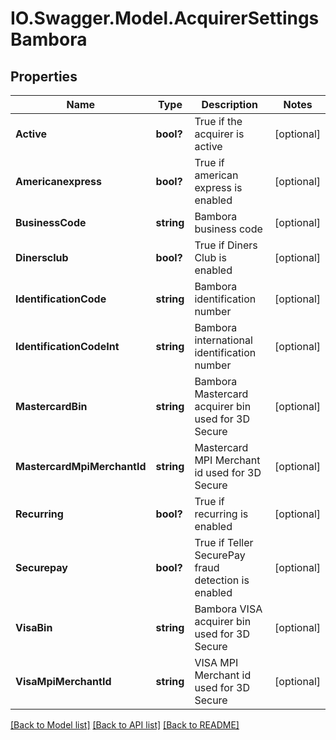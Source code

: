 # IO.Swagger.Model.AcquirerSettingsBambora
## Properties

Name | Type | Description | Notes
------------ | ------------- | ------------- | -------------
**Active** | **bool?** | True if the acquirer is active | [optional] 
**Americanexpress** | **bool?** | True if american express is enabled | [optional] 
**BusinessCode** | **string** | Bambora business code | [optional] 
**Dinersclub** | **bool?** | True if Diners Club is enabled | [optional] 
**IdentificationCode** | **string** | Bambora identification number | [optional] 
**IdentificationCodeInt** | **string** | Bambora international identification number | [optional] 
**MastercardBin** | **string** | Bambora Mastercard acquirer bin used for 3D Secure | [optional] 
**MastercardMpiMerchantId** | **string** | Mastercard MPI Merchant id used for 3D Secure | [optional] 
**Recurring** | **bool?** | True if recurring is enabled | [optional] 
**Securepay** | **bool?** | True if Teller SecurePay fraud detection is enabled | [optional] 
**VisaBin** | **string** | Bambora VISA acquirer bin used for 3D Secure | [optional] 
**VisaMpiMerchantId** | **string** | VISA MPI Merchant id used for 3D Secure | [optional] 

[[Back to Model list]](../README.md#documentation-for-models) [[Back to API list]](../README.md#documentation-for-api-endpoints) [[Back to README]](../README.md)

